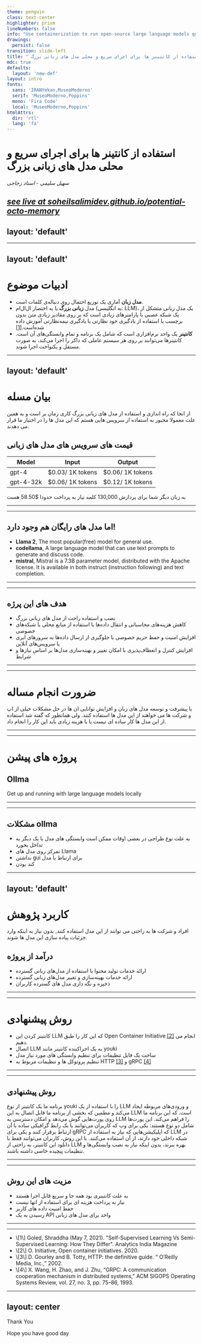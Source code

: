```yaml
---
theme: penguin
class: text-center
highlighter: prism
lineNumbers: false
info: "Use containerization to run open-source large language models quickly and locally"
drawings:
  persist: false
transition: slide-left
title: " استفاده از کانتینر ها برای اجرای سریع و محلی مدل های زبانی بزرگ"
mdc: true
defaults:
  layout: 'new-def'
layout: intro
fonts:
  sans: 'IRANYekan,MuseoModerno'
  serif: 'MuseoModerno,Poppins'
  mono: 'Fira Code'
  local: 'MuseoModerno,Poppins'
htmlAttrs:
  dir: 'rtl'
  lang: 'fa'  
---
```


# استفاده از کانتینر ها برای اجرای سریع و محلی مدل های زبانی بزرگ

_سهیل سلیمی - استاد زجاجی_

_[see live at soheilsalimidev.github.io/potential-octo-memory](https://soheilsalimidev.github.io/potential-octo-memory/)_
---
layout: 'default'
---
<Toc />

---
layout: 'default'
---
#  ادبیات موضوع

- **مدل زبان** آماری یک توزیع احتمال روی دنباله‌ی کلمات است.
- مدل **زبانی بزرگ** یا به اختصار ال‌ال‌ام (به انگلیسی: LLM)، یک مدل زبانی متشکل از یک شبکه عصبی با پارامترهای زیادی است که بر روی مقادیر زیادی متن بدون برچسب با استفاده از یادگیری خود نظارتی یا یادگیری نیمه‌نظارتی آموزش داده شده‌است.[\[1\]](\14)
- **کانتینر**  یک واحد نرم‌افزاری است که شامل یک برنامه و تمام وابستگی‌های آن است. کانتینر‌ها می‌توانند بر روی هر سیستم عاملی که داکر را اجرا می‌کند، به صورت مستقل و یکنواخت اجرا شوند.
---
layout: 'default'
---
# بیان مسله
از انجا که راه اندازی و استفاده از مدل های زیانی یزرگ کاری زمان بر است و به همین علت معمولا مجبور به استفاده از سرویس هایی هستم که این مدل ها را در اختیار ما قرار می دهدند.


## قیمت های سرویس های مدل های زبانی

| Model     | Input                  | Output                 |
|-----------|------------------------|------------------------|
| gpt-4     | $0.03/ 1K tokens | $0.06/ 1K tokens |
| gpt-4-32k | $0.06/ 1K tokens | $0.12/ 1K tokens |

به زبان دیگر شما برای پردازش 130,000 کلمه نیاز به پرداخت حدودا $58.50 هست

---
---
## اما مدل های رایگان هم وجود دارد!

<div style="direction: ltr;" class="mt-2">
<ul class="list-inside ">
  <li><b>Llama 2</b>, The most popular(free) model for general use.</li>
  <li> <b>codellama</b>, A large language model that can use text prompts to generate and discuss code. </li>
  <li><b>mistral</b>, Mistral is a 7.3B parameter model, distributed with the Apache license. It is available in both instruct (instruction following) and text completion.</li>
</ul>
</div>


---
---
## هدف های این پرژه
- نصب و استفاده راحت از مدل های زبانی بزرگ
- کاهش هزینه‌های محاسباتی و انتقال داده‌ها با استفاده از منابع محلی یا شبکه‌های خصوصی
- افزایش امنیت و حفظ حریم خصوصی با جلوگیری از ارسال داده‌ها به سرورهای ابری یا سرویس‌های آنلاین
- افزایش کنترل و انعطاف‌پذیری با امکان تغییر و بهینه‌سازی مدل‌ها بر اساس نیازها و شرایط

---
---
# ضرورت انجام مساله
 با پیشرفت و توسعه مدل های زبان و افزایش توانایی ان ها در حل مشکلات خیلی از اپ و شرکت ها می خواهند از این مدل ها استفاده کنند.
ولی همانطور که گفته شد استفاده از این مدل ها کار ساده ای نیست یا با هزینه زیادی باید این کار را انجام داد.

---
---
# پروژه های پیشن
## Ollma
<div class="text-center mt-2 italic bold">
Get up and running with large language models locally
</div>

---
---
## مشکلات ollma
- به علت نوع طراحی در بعضی اوقات ممکن است وابستگی های مدل با یک دیگر به تداخل بخورد
- تمرکز روی مدل های Llama 
- نداشتن gui برای ارتباط با مدل
- کند بودن

---
layout: 'default'
---
# کاربرد پژوهش
افراد و شرکت ها به راحتی می توانند از این مدل استفاده کنند, بدون نیاز به اینکه وارد جزئیات پیاده سازی این مدل ها شوند.

## درآمد از پروژه
- ارائه خدمات تولید محتوا با استفاده از مدل‌های زبانی گسترده
- ارائه خدمات بهینه‌سازی و تغییر مدل‌های زبانی گسترده
- ذخیره و نگه داری مدل های گسترده کاربران


---
---
# روش پیشنهادی
- کانتینر کردن این LLM  که این کار را طبق Open Container Initiative [\[2\]](/14) انجام می دهیم.
- اتصال LLM به یک اجراکننده کانتینر مانند youki
- ساخت یک فایل تنظیمات برای تنظیم وابستگی های مورد نیاز مدل
- تنظیم پروتوکل ها و تنظیمات مربوط به HTTP [\[3\]](/14) و gRPC [\[4\]](/14)

---
---
## روش پیشنهادی
برنامه ما یک کانتینر از نوع youki را با استفاده از یک LLM و ورودی‌های مربوطه ایجاد می‌کند و مطمین که بخشی از برنامه ما قابل اتصال به این LLM است. که این برنامه ما روی پورت‌هایی گوش می‌دهد و امکان دسترسی به LLM را فراهم می‌کند. این پورت‌ها شامل دو نوع هستند: یکی برای وب که کاربران می‌توانند با یک رابط گرافیکی ساده با آن ارتباط برقرار کنند و یکی برای gRPC که اپلیکیشن‌هایی که نیاز به استفاده از LLM در شبکه داخلی خود دارند، از آن استفاده می‌کنند. با این روش، کاربران می‌توانند فقط با دانلود این کانتینر، به راحتی از LLM بهره ببرند، بدون اینکه نیاز به نصب وابستگی‌ها و تنظیمات پیچیده خاصی داشته باشند.

---
---
## مزیت های این روش
- به علت کانتینری بود همه جا و سریع قابل اجرا هستند
- نیاز به پرداخت هزینه ای برای استفاده از انها نیست
- حفط امنیت داده های کاربر
- رسیدن به یک API واحد برای مدل های زبانی

---
---
<div style="direction: ltr;" class="mt-2">
<ul class="list-inside ">
  <li>\[1\] Goled, Shraddha (May 7, 2021). "Self-Supervised Learning Vs Semi-Supervised Learning: How They Differ". Analytics India Magazine</li>
  <li>\[2\] O. Initiative, Open container initiatives. 2020. </li>
  <li>\[3\] D. Gourley and B. Totty, HTTP: the definitive guide. “ O’Reilly Media, Inc.,” 2002.</li>
    <li>\[4\] X. Wang, H. Zhao, and J. Zhu, “GRPC: A communication cooperation mechanism in distributed systems,” ACM SIGOPS Operating Systems Review, vol. 27, no. 3, pp. 75–86, 1993.</li>
</ul>
</div>

---
layout: center
---
<div style="height: 10vh" class="flex flex-col justify-center items-center">
<span class="text-7xl font-bold bg-gradient-to-r from-orange-700 via-blue-500 to-green-400 text-transparent bg-clip-text bg-300% animate-gradient p-0 m-0 h-42">
 Thank You
</span>

<p style="height: 10vh" class="text-2xl font-bold bg-gradient-to-r from-orange-700 via-blue-500 to-green-400 text-transparent bg-clip-text bg-300% animate-gradient p-0 m-0">
 Hope you have good day
</p>
</div>



<style>
.animate-gradient {
  background-size: 300%;
  -webkit-animation: animatedgradient 6s ease infinite alternate;
  -moz-animation: animatedgradient 6s ease infinite alternate;
  animation: animatedgradient 6s ease infinite alternate;
}

@keyframes animatedgradient {
  0% {
    background-position: 0% 50%;
  }
  50% {
    background-position: 100% 50%;
  }
  100% {
    background-position: 0% 50%;
  }
}
</style>
